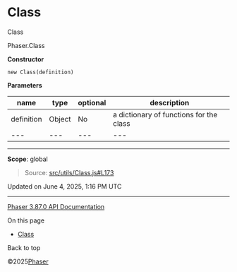 # Class

Class

Phaser.Class

**Constructor**

`new Class(definition)`

**Parameters**

| name | type | optional | description |
| --- | --- | --- | --- |
| definition | Object | No | a dictionary of functions for the class |
| --- | --- | --- | --- |

---

**Scope**: global

> Source: [src/utils/Class.js#L173](https://github.com/phaserjs/phaser/blob/v3.87.0/src/utils/Class.js#L173)

Updated on June 4, 2025, 1:16 PM UTC

---

[Phaser 3.87.0 API Documentation](../../index.md)

On this page

* [Class](#class)

Back to top

©2025[Phaser](https://docs.phaser.io)